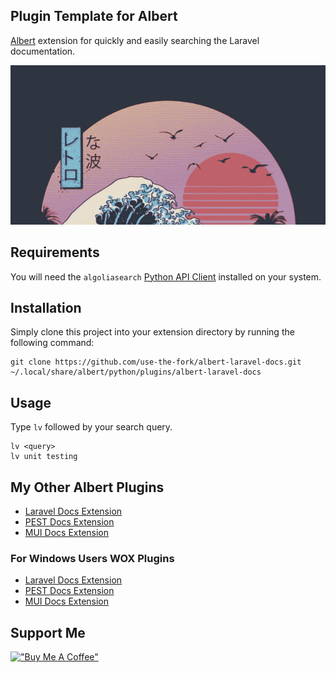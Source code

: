 Plugin Template for Albert
-------
[Albert](https://github.com/albertlauncher/albert) extension for quickly and easily searching the Laravel documentation.

![Screenshot](images/screenshot.gif)

Requirements
-------
You will need the `algoliasearch` [Python API Client](https://www.algolia.com/doc/api-client/getting-started/install/python/) installed on your system.

Installation
-------
Simply clone this project into your extension directory by running the following command:

```
git clone https://github.com/use-the-fork/albert-laravel-docs.git ~/.local/share/albert/python/plugins/albert-laravel-docs
```

Usage
-------
Type `lv` followed by your search query. 

```
lv <query>
lv unit testing
```

My Other Albert Plugins
-------

- [Laravel Docs Extension](https://github.com/use-the-fork/albert-laravel-docs)
- [PEST Docs Extension](https://github.com/use-the-fork/albert-pest-docs)
- [MUI Docs Extension](https://github.com/use-the-fork/albert-mui-docs)


### For Windows Users WOX Plugins


- [Laravel Docs Extension](https://github.com/use-the-fork/wox-laravel-docs)
- [PEST Docs Extension](https://github.com/use-the-fork/wox-pest-docs)
- [MUI Docs Extension](https://github.com/use-the-fork/wox-mui-docs)


Support Me
-------

[!["Buy Me A Coffee"](https://www.buymeacoffee.com/assets/img/custom_images/orange_img.png)](https://www.buymeacoffee.com/usethefork)